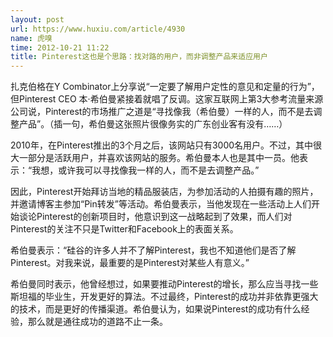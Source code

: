 ```yaml
---
layout: post
url: https://www.huxiu.com/article/4930
name: 虎嗅
time: 2012-10-21 11:22
title: Pinterest这也是个思路：找对路的用户，而非调整产品来适应用户
---
```

扎克伯格在Y Combinator上分享说“一定要了解用户定性的意见和定量的行为”，但Pinterest CEO 本·希伯曼紧接着就唱了反调。这家互联网上第3大参考流量来源公司说，Pinterest的市场推广之道是“寻找像我（希伯曼）一样的人，而不是去调整产品”。（插一句，希伯曼这张照片很像务实的广东创业客有没有……）

2010年，在Pinterest推出的3个月之后，该网站只有3000名用户。不过，其中很大一部分是活跃用户，并喜欢该网站的服务。希伯曼本人也是其中一员。他表示：“我想，或许我可以寻找像我一样的人，而不是去调整产品。”

因此，Pinterest开始拜访当地的精品服装店，为参加活动的人拍摄有趣的照片，并邀请博客主参加“Pin转发”等活动。希伯曼表示，当他发现在一些活动上人们开始谈论Pinterest的创新项目时，他意识到这一战略起到了效果，而人们对Pinterest的关注不只是Twitter和Facebook上的表面关系。

希伯曼表示：“硅谷的许多人并不了解Pinterest，我也不知道他们是否了解Pinterest。对我来说，最重要的是Pinterest对某些人有意义。”

希伯曼同时表示，他曾经想过，如果要推动Pinterest的增长，那么应当寻找一些斯坦福的毕业生，开发更好的算法。不过最终，Pinterest的成功并非依靠更强大的技术，而是更好的传播渠道。希伯曼认为，如果说Pinterest的成功有什么经验，那么就是通往成功的道路不止一条。

